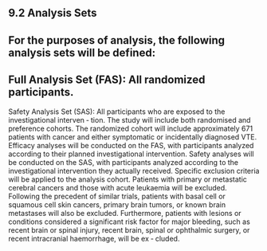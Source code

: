 ## 9.2 Analysis Sets

For the purposes of analysis, the following analysis sets will be defined:
-
Full Analysis Set (FAS):
All randomized participants.
-
Safety Analysis Set (SAS):
All participants who are exposed to the investigational interven
‐
tion.
The study will include both randomised and preference cohorts. The randomized cohort will
include approximately 671 patients with cancer and either symptomatic or incidentally diagnosed
VTE. Efficacy analyses will be conducted on the FAS, with participants analyzed according to
their planned investigational intervention. Safety analyses will be conducted on the SAS, with
participants analyzed according to the investigational intervention they actually received.
Specific  exclusion  criteria  will  be  applied  to  the  analysis  cohort.  Patients  with  primary  or
metastatic cerebral cancers and those with acute leukaemia will be excluded. Following the
precedent of similar trials, patients with basal cell or squamous cell skin cancers, primary brain
tumors, or known brain metastases will also be excluded. Furthermore, patients with lesions or
conditions considered a significant risk factor for major bleeding, such as recent brain or spinal
injury, recent brain, spinal or ophthalmic surgery, or recent intracranial haemorrhage, will be ex
‐
cluded.
